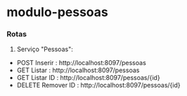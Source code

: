# modulo-pessoas

### Rotas

1. Serviço "Pessoas":
  - POST   Inserir    : http://localhost:8097/pessoas
  - GET    Listar     : http://localhost:8097/pessoas
  - GET    Listar ID  : http://localhost:8097/pessoas/{id}
  - DELETE Remover ID : http://localhost:8097/pessoas/{id}
